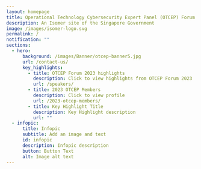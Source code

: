 ```yaml
---
layout: homepage
title: Operational Technology Cybersecurity Expert Panel (OTCEP) Forum 2023
description: An Isomer site of the Singapore Government
image: /images/isomer-logo.svg
permalink: /
notification: ""
sections:
  - hero:
      background: /images/Banner/otcep-banner5.jpg
      url: /contact-us/
      key_highlights:
        - title: OTCEP Forum 2023 highlights
          description: Click to view highlights from OTCEP Forum 2023
          url: /speakers/
        - title: 2023 OTCEP Members
          description: Click to view profile
          url: /2023-otcep-members/
        - title: Key Highlight Title
          description: Key Highlight description
          url: ""
  - infopic:
      title: Infopic
      subtitle: Add an image and text
      id: infopic
      description: Infopic description
      button: Button Text
      alt: Image alt text
---
```

